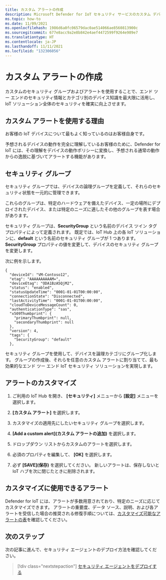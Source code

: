 ```yaml
---
title: カスタム アラートの作成
description: Microsoft Defender for IoT セキュリティ サービスのカスタム デバイス アラートについて理解し、それらの作成と割り当てができるようにします。
ms.topic: how-to
ms.date: 11/09/2021
ms.openlocfilehash: 1986d6a0fc06579dac0ae514066ae8560813900c
ms.sourcegitcommit: 677e8acc9a2e8b842e4aef4472599f9264e989e7
ms.translationtype: HT
ms.contentlocale: ja-JP
ms.lasthandoff: 11/11/2021
ms.locfileid: "132306056"
---
```

# <a name="create-custom-alerts"></a>カスタム アラートの作成

カスタムのセキュリティ グループおよびアラートを使用することで、エンド ツー エンドのセキュリティ情報とカテゴリ別のデバイス知識を最大限に活用し、IoT ソリューション全体のセキュリティを確実に向上させます。

## <a name="why-use-custom-alerts"></a>カスタム アラートを使用する理由

お客様の IoT デバイスについて最もよく知っているのはお客様自身です。

予想されるデバイスの動作を完全に理解しているお客様のために、Defender for IoT には、その理解をデバイスの動作ポリシーに変換し、予想される通常の動作からの逸脱に基づいてアラートする機能があります。

## <a name="security-groups"></a>セキュリティ グループ

セキュリティ グループでは、デバイスの論理グループを定義して、それらのセキュリティ状態を一元的に管理できます。

これらのグループは、特定のハードウェアを備えたデバイス、一定の場所にデプロイされたデバイス、または特定のニーズに適したその他のグループを表す場合があります。

セキュリティ グループは、**SecurityGroup** という名前のデバイス ツイン タグ プロパティによって定義されます。 既定では、IoT Hub 上の各 IoT ソリューションに、**default** という名前のセキュリティ グループが 1 つあります。 **SecurityGroup** プロパティの値を変更して、デバイスのセキュリティ グループを変更します。

次に例を示します。

```
{
  "deviceId": "VM-Contoso12",
  "etag": "AAAAAAAAAAM=",
  "deviceEtag": "ODA1BzA5QjM2",
  "status": "enabled",
  "statusUpdateTime": "0001-01-01T00:00:00",
  "connectionState": "Disconnected",
  "lastActivityTime": "0001-01-01T00:00:00",
  "cloudToDeviceMessageCount": 0,
  "authenticationType": "sas",
  "x509Thumbprint": {
    "primaryThumbprint": null,
    "secondaryThumbprint": null
  },
  "version": 4,
  "tags": {
    "SecurityGroup": "default"
  },
```

セキュリティ グループを使用して、デバイスを論理カテゴリにグループ化します。 グループの作成後、それらを任意のカスタム アラートに割り当てて、最も効果的なエンド ツー エンド IoT セキュリティ ソリューションを実現します。

## <a name="customize-an-alert"></a>アラートのカスタマイズ

1. ご利用の IoT Hub を開き、 **[セキュリティ]** メニューから **[設定]** メニューを選択します。

1. **[カスタム アラート]** を選択します。

1. カスタマイズの適用先にしたいセキュリティ グループを選択します。

1. **[Add a custom alert]\(カスタム アラートの追加\)** を選択します。

1. ドロップダウン リストからカスタムのアラートを選択します。

1. 必須のプロパティを編集して、 **[OK]** を選択します。

1. 必ず **[SAVE]\(保存\)** を選択してください。 新しいアラートは、保存しないと IoT ハブを次に閉じたときに削除されます。

## <a name="alerts-available-for-customization"></a>カスタマイズに使用できるアラート

Defender for IoT には、アラートが多数用意されており、特定のニーズに応じてカスタマイズできます。 アラートの重要度、データ ソース、説明、および各アラートを受信した場合の推奨される修復手順については、[カスタマイズ可能なアラートの表](concept-customizable-security-alerts.md)を確認してください。

## <a name="next-steps"></a>次のステップ

次の記事に進んで、セキュリティ エージェントのデプロイ方法を確認してください。

> [!div class="nextstepaction"]
> [セキュリティ エージェントをデプロイする](how-to-deploy-agent.md)
